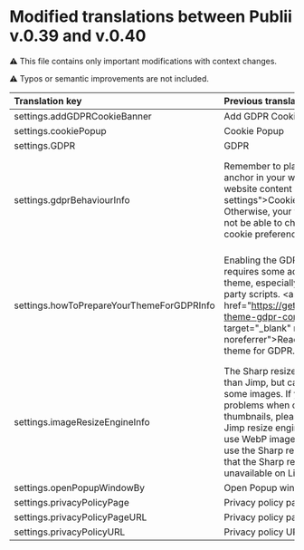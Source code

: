 # Modified translations between Publii v.0.39 and v.0.40 

⚠️ This file contains only important modifications with context changes. 

⚠️ Typos or semantic improvements are not included.

| Translation key                           | Previous translation (v.0.39) | New translation (v.0.40) |
| :---------------------------------------- | :---------------------------- | :----------------------- |
| settings.addGDPRCookieBanner              | Add GDPR Cookie banner        | Enable banner |
| settings.cookiePopup                      | Cookie Popup | Cookie Banner  |
| settings.GDPR                             | GDPR | Privacy Settings       | 
| settings.gdprBehaviourInfo                | Remember to place a link with the above anchor in your website navigation or the website content (e.g. &lt;a href=\"#cookie-settings\"&gt;Cookie preferences&lt;/a&gt;). Otherwise, your website's users might not be able to change their individual cookie preferences. | Remember to place a link with the above anchor in your website navigation or the website content (e.g. <a href=\"#cookie-settings\">Cookie preferences</a>). Otherwise, your website's visitors might not be able to change their individual cookie preferences. |
| settings.howToPrepareYourThemeForGDPRInfo | Enabling the GDPR Cookie Popup requires some additional changes in your theme, especially if you are using third-party scripts. <a href=\"https://getpublii.com/dev/prepare-theme-gdpr-compliant/\" target=\"_blank\" rel=\"noopener noreferrer\">Read how to prepare your theme for GDPR</a>. | Enabling this option will display a cookie banner on your website. Please read the <a href=\"https://getpublii.com/docs/gdpr-cookie-banner-configuration.html\" target=\"_blank\" rel=\"noopener noreferrer\">GDPR Cookie Banner Configuration</a> article for more information on how to configure the banner correctly. |
| settings.imageResizeEngineInfo            | The Sharp resize engine is much faster than Jimp, but can cause issues with some images. If you are encountering problems when creating or regenerating thumbnails, please try switching to the Jimp resize engine. Should you wish to use WebP images, then you’ll need to use the Sharp resize engine. Please note that the Sharp resize engine is unavailable on Linux. | The Sharp resize engine is much faster than Jimp, but can cause issues with some images. If you are encountering problems when creating or regenerating thumbnails, please try switching to the Jimp resize engine. Should you wish to use WebP images, then you’ll need to use the Sharp resize engine. |
| settings.openPopupWindowBy                | Open Popup window by          | Open banner by |
| settings.privacyPolicyPage                | Privacy policy page           | Select page |
| settings.privacyPolicyPageURL             | Privacy policy page URL       | Enter external URL |
| settings.privacyPolicyURL                 | Privacy policy URL            | Privacy policy link source | 
